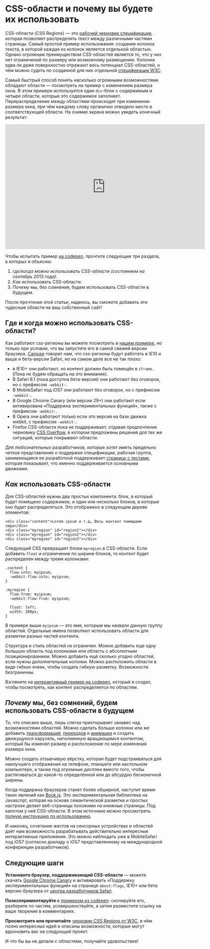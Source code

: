 # CSS-области и почему вы будете их использовать

CSS-области (CSS Regions) — это [рабочий черновик спецификации][1], которая
позволяет распределять текст между различными частями страницы.
Самый простой пример использования: создание колонок текста, в которой
каждая из колонок является отдельной областью. Однако огромным преимуществом
CSS-областей является то, что у них нет ограничений по размеру или возможному
размещению. Колонки едва ли даже поверхностно отражают весь потенциал CSS-областей,
о чём можно судить по созданной для них отдельной [спецификации W3C][2].

Самый быстрый способ понять насколько огромными возможностями обладают области —
посмотреть на пример с изменением размера окна. В этом примере используется один
`div`-блок с содержимым и четыре области, которые это содержимое заполняет.
Перераспределение между областями происходит при изменении размера окна, при чём
каждому слову органично отведено место в соответствующей области. На снимке
экрана можно увидеть конечный результат:

<iframe class="youtube-player" type="text/html" src="http://www.youtube.com/embed/sOaFizRIhFE?version=3&amp;rel=1&amp;fs=1&amp;showsearch=0&amp;showinfo=1&amp;iv_load_policy=1&amp;wmode=transparent" frameborder="0" height="400" width="640"></iframe>

Чтобы испытать пример [на codepen][3], прочтите следующие три раздела, в которых
я объясню:

1. *где/когда можно использовать CSS-области (состоянием на сентябрь 2013 года).*
2. *Как* использовать CSS-области.
3. *Почему* мы, без сомнения, будем использовать CSS-области в будущем.

После прочтения этой статьи, надеюсь, вы сможете добавить эти чудесные области
на ваш собственный сайт!

## Где и когда можно использовать CSS-области?

Как работают css-регионы вы можете посмотреть в [нашем примере][4], но только
при условии, что вы запустите его в самой свежей версии браузера. [Сaniuse][5]
говорит нам, что css-регионы будут работать в IE10 и выше и бета-версии
Safari, но на самом деле все не так плохо:

* в IE10+ они работают, но контент должен быть помещён в `iframe`. (Пока не
будем обращать на это внимание).
* В Safari 6.1 (пока доступна бета-версия) они работают без оговорок, но с
префиксом `-webkit-`.
* В MobileSafari под iOS7 они работают без оговорок, но с префиксом `-webkit-`.
* В Google Chrome Canary (или версии 29+) они работают если активирована
«Поддержка экспериментальных функций», также с префиксом `-webkit-`.
* В Opera они работают только если это версия на базе движка webkit, с префиксом
`-webkit-`.
* Firefox CSS-области пока не поддерживает, отдавая предпочтение черновику [CSS
Overflow][6], в котором предложены решения для тех же ситуаций, которые
покрывают области.

Для любознательных разработчиков, которые хотят иметь предельно четкое
представление о поддержке спецификации, рабочая группа, занимающаяся ее
разработкой поддерживает [страницу с тестами][7], которая показывает,
что именно поддерживается основными движками.

## *Как* использовать CSS-области

Для CSS-областей нужны два простых компонента: блок, в который будет помещено
содержимое, и один или несколько блоков, в которые оно будет распределяться. Это
отображено в следующем дереве элементов:

    <div class="content">Lorem ipsum и т.д… Весь контент помещаем сюда</div>
    <div class="myregion" id="region1"></div>
    <div class="myregion" id="region2"></div>
    <div class="myregion" id="region3"></div>

Следующий CSS превращает блоки `myregion` в CSS-области. Если добавить
`float` и ограничение по ширине блоков, то контент будет распределен между
тремя колонками:

    .content {
      flow-into: myipsum;
      -webkit-flow-into: myipsum;
    }

    .myregion {
      flow-from: myipsum;
      -webkit-flow-from: myipsum;

      float: left;
      width: 100px;
    }

В примере выше `myipsum` — это имя, которым мы назвали данную группу областей.
Отдельные имена позволяют использовать области для разметки разных частей
контента.

Структура и стиль областей не ограничен. Можно добавить еще одну большую область
под колонками или область с абсолютным позиционированием. Можно добавить ещё
сколько угодно областей, если нужны дополнительные колонки. Можно расположить
области в виде гибких ячеек, чтобы создать гибкую разметку. Возможности безграничны.

Взгляните на [интерактивный пример на codepen][8], который я создал, чтобы
посмотреть, как контент распределяется по областям.

## *Почему* мы, без сомнений, будем использовать CSS-области в будущем

То, что описано выше, лишь слегка приоткрывает занавес над возможностями областей.
Можно сделать больше колонок или же добавить [трансформаций][9], [переходов][10]
и [анимации][11] и создать движущуюся карусель, наполненную вращающимся
контентом, который бы изменял размер и расположение по мере изменения размера
окна.

Можно создать отзывчивую вёрстку, которая будет подстраиваться для наилучшего отображения на телефоне,
планшете или настольном компьютере, а также под огромные дисплеи вместо того, чтобы
растягиваться до какой-то определённой или до абсурдно бесконечной ширины.

Когда поддержка браузеров станет более обширной, наступит время таких явлений
как [Book.js][12]. Это экспериментальная библиотека на Javascript, которая на
основе семантической разметки и простых настроек делает веб-страницы похожими на
книжные страницы. Под капотом у неё CSS-области. В этом источнике можно
просмотреть [полную инструкцию по использованию][13].

И наконец, сочетание жестов на сенсорных устройствах и областей даёт нам
возможность разрабатывать действительно интересные интерактивные приложения. Это
можно наблюдать уже в MobileSafari под iOS7 (согласно докладу о iOS7
представленному на международной конференции разработчиков).

## Следующие шаги

**Установите браузер, поддерживающий CSS-области** — можете скачать [Google Chrome
Canary][14] и активировать «Поддержку экспериментальных функций»  на странице
`about:flags`, IE10+ или бета версию браузера от [центра разработчиков Safari][15].

**Поэкспериментируйте с** [примером из codepen][16]: скопируйте его, разберите по
частям, усовершенствуйте, а затем разместите ссылку на ваше творение в
комментариях.

**Просмотрите или прочитайте** [черновик CSS Regions от W3C][17], в нём полно
интересных идей и описаны возможности, которые могут вдохновить вас на
следующий проект.

И что бы вы не делали с областями, получайте удовольствие!

[1]: http://www.w3.org/TR/css3-regions/
[2]: http://www.w3.org/TR/css3-multicol/
[3]: http://codepen.io/guybrush0/pen/ExyJf
[4]: http://codepen.io/guybrush0/pen/ExyJf
[5]: http://caniuse.com/css-regions
[6]: http://www.w3.org/TR/css-overflow-3/
[7]: http://test.csswg.org/harness/results/css-regions-1_dev/grouped/
[8]: http://codepen.io/guybrush0/pen/ExyJf
[9]: http://www.w3.org/TR/css3-transforms/
[10]: http://www.w3.org/TR/css3-transitions/
[11]: http://www.w3.org/TR/css3-animations/
[12]: http://sourcefabric.github.io/BookJS/
[13]: http://sourcefabric.github.io/BookJS/book.js
[14]: https://www.google.com/intl/en/chrome/browser/canary.html
[15]: https://developer.apple.com/devcenter/safari/index.action
[16]: http://codepen.io/guybrush0/pen/ExyJf
[17]: http://www.w3.org/TR/css3-regions/